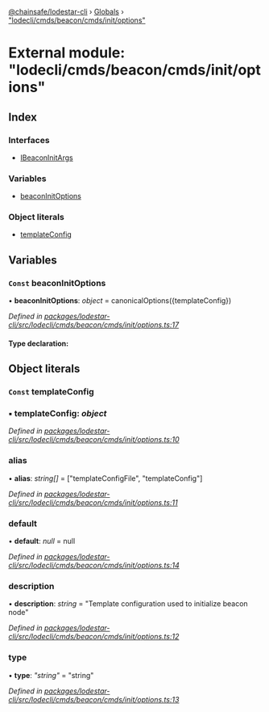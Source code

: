 [@chainsafe/lodestar-cli](../README.md) › [Globals](../globals.md) › ["lodecli/cmds/beacon/cmds/init/options"](_lodecli_cmds_beacon_cmds_init_options_.md)

# External module: "lodecli/cmds/beacon/cmds/init/options"

## Index

### Interfaces

* [IBeaconInitArgs](../interfaces/_lodecli_cmds_beacon_cmds_init_options_.ibeaconinitargs.md)

### Variables

* [beaconInitOptions](_lodecli_cmds_beacon_cmds_init_options_.md#const-beaconinitoptions)

### Object literals

* [templateConfig](_lodecli_cmds_beacon_cmds_init_options_.md#const-templateconfig)

## Variables

### `Const` beaconInitOptions

• **beaconInitOptions**: *object* = canonicalOptions({templateConfig})

*Defined in [packages/lodestar-cli/src/lodecli/cmds/beacon/cmds/init/options.ts:17](https://github.com/ChainSafe/lodestar/blob/2084b4ac7/packages/lodestar-cli/src/lodecli/cmds/beacon/cmds/init/options.ts#L17)*

#### Type declaration:

## Object literals

### `Const` templateConfig

### ▪ **templateConfig**: *object*

*Defined in [packages/lodestar-cli/src/lodecli/cmds/beacon/cmds/init/options.ts:10](https://github.com/ChainSafe/lodestar/blob/2084b4ac7/packages/lodestar-cli/src/lodecli/cmds/beacon/cmds/init/options.ts#L10)*

###  alias

• **alias**: *string[]* = ["templateConfigFile", "templateConfig"]

*Defined in [packages/lodestar-cli/src/lodecli/cmds/beacon/cmds/init/options.ts:11](https://github.com/ChainSafe/lodestar/blob/2084b4ac7/packages/lodestar-cli/src/lodecli/cmds/beacon/cmds/init/options.ts#L11)*

###  default

• **default**: *null* = null

*Defined in [packages/lodestar-cli/src/lodecli/cmds/beacon/cmds/init/options.ts:14](https://github.com/ChainSafe/lodestar/blob/2084b4ac7/packages/lodestar-cli/src/lodecli/cmds/beacon/cmds/init/options.ts#L14)*

###  description

• **description**: *string* = "Template configuration used to initialize beacon node"

*Defined in [packages/lodestar-cli/src/lodecli/cmds/beacon/cmds/init/options.ts:12](https://github.com/ChainSafe/lodestar/blob/2084b4ac7/packages/lodestar-cli/src/lodecli/cmds/beacon/cmds/init/options.ts#L12)*

###  type

• **type**: *"string"* = "string"

*Defined in [packages/lodestar-cli/src/lodecli/cmds/beacon/cmds/init/options.ts:13](https://github.com/ChainSafe/lodestar/blob/2084b4ac7/packages/lodestar-cli/src/lodecli/cmds/beacon/cmds/init/options.ts#L13)*
